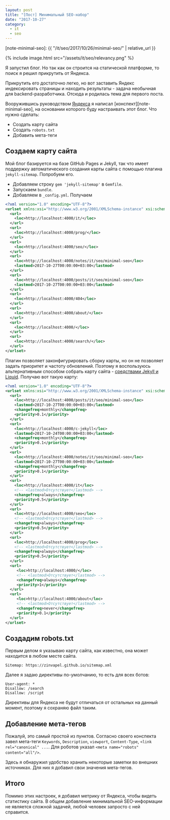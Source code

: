 ```yaml
---
layout: post
title: "[Пост] Минимальный SEO-набор"
date: "2017-10-27"
category:
  - it
  - seo
---
```

[note-minimal-seo]: {{ "/it/seo/2017/10/26/minimal-seo/" | relative_url }}

{% include image.html src="/assets/it/seo/relevancy.png" %}

Я запустил блог. Но так как он строится на статической платформе, то поиск я решил прикрутить от Яндекса.

Прикрутить его достаточно легко, но вот заставить Яндекс индексировать страницы и находить результаты - задача необычная для backend-разработчика. Отсюда и родилась тема для первого поста.

<!--more-->

Вооружившись руководством [Яндекса](https://yandex.ru/support/webmaster/robot-workings/helping-robot.html) я написал [конспект][note-minimal-seo], на основании которого буду настраивать этот блог. Что нужно сделать:
  - Создать карту сайта
  - Создать `robots.txt`
  - Добавить мета-теги

## Создаем карту сайта

Мой блог базируется на базе GitHub Pages и Jekyll, так что имеет поддержку автоматического создания карты сайта с помощью плагина `jekyll-sitemap`.
Попробуем его.
  - Добавляем строку `gem 'jekyll-sitemap'` в `Gemfile`.
  - Запускаем `bundle`.
  - Добавляем в `_config.yml`.
Получаем

```xml
<?xml version="1.0" encoding="UTF-8"?>
<urlset xmlns:xsi="http://www.w3.org/2001/XMLSchema-instance" xsi:schemaLocation="http://www.sitemaps.org/schemas/sitemap/0.9 http://www.sitemaps.org/schemas/sitemap/0.9/sitemap.xsd" xmlns="http://www.sitemaps.org/schemas/sitemap/0.9">
  <url>
    <loc>http://localhost:4000/it/</loc>
  </url>
  <url>
    <loc>http://localhost:4000/prog/</loc>
  </url>
  <url>
    <loc>http://localhost:4000/seo/</loc>
  </url>
  <url>
    <loc>http://localhost:4000/notes/it/seo/minimal-seo</loc>
    <lastmod>2017-10-27T00:00:00+03:00</lastmod>
  </url>
  <url>
    <loc>http://localhost:4000/posts/it/seo/minimal-seo</loc>
    <lastmod>2017-10-27T00:00:00+03:00</lastmod>
  </url>
  <url>
    <loc>http://localhost:4000/404</loc>
  </url>
  <url>
    <loc>http://localhost:4000/about/</loc>
  </url>
  <url>
    <loc>http://localhost:4000/</loc>
  </url>
  <url>
    <loc>http://localhost:4000/search/</loc>
  </url>
</urlset>
```

Плагин позволяет законфигурировать сборку карты, но он не позволяет задать приоритет и частоту обновлений. Поэтому я воспользуюсь альтернативным способом собрать карту сайта - [средствами Jekyll и Liquid](https://github.com/zinvapel/zinvapel.github.io/blob/master/sitemap.xml). Получаю вот такую карту:

```xml
<?xml version="1.0" encoding="UTF-8"?>
<urlset xmlns:xsi="http://www.w3.org/2001/XMLSchema-instance" xsi:schemaLocation="http://www.sitemaps.org/schemas/sitemap/0.9 http://www.sitemaps.org/schemas/sitemap/0.9/sitemap.xsd" xmlns="http://www.sitemaps.org/schemas/sitemap/0.9">
  <url>
    <loc>http://localhost:4000/posts/it/seo/minimal-seo</loc>
    <lastmod>2017-10-27T00:00:00+03:00</lastmod>
    <changefreq>monthly</changefreq>
    <priority>0.1</priority>
  </url>
  <url>
    <loc>http://localhost:4000/c-jekyll</loc>
    <lastmod>2017-10-24T00:00:00+03:00</lastmod>
    <changefreq>monthly</changefreq>
    <priority>0.1</priority>
  </url>
  <url>
    <loc>http://localhost:4000/notes/it/seo/minimal-seo</loc>
    <lastmod>2017-10-27T00:00:00+03:00</lastmod>
    <changefreq>monthly</changefreq>
    <priority>0.1</priority>
  </url>
  <url>
    <loc>http://localhost:4000/it</loc>
    <!-- <lastmod>Отсутствует</lastmod> -->
    <changefreq>always</changefreq>
    <priority>0.5</priority>
  </url>
  <url>
    <loc>http://localhost:4000/seo</loc>
    <!-- <lastmod>Отсутствует</lastmod> -->
    <changefreq>always</changefreq>
    <priority>0.5</priority>
  </url>
  <url>
    <loc>http://localhost:4000/prog</loc>
    <!-- <lastmod>Отсутствует</lastmod> -->
    <changefreq>always</changefreq>
    <priority>0.5</priority>
  </url>
  <url>
     <loc>http://localhost:4000/</loc>
     <!-- <lastmod>Отсутствует</lastmod> -->
     <changefreq>always</changefreq>
     <priority>1</priority>
  </url>
  <url>
     <loc>http://localhost:4000/about</loc>
     <!-- <lastmod>Отсутствует</lastmod> -->
     <changefreq>never</changefreq>
     <priority>0.1</priority>
  </url>
</urlset>
```

## Создадим robots.txt
Первым делом я указываю карту сайта, как известно, она может находится в любом месте сайта.

```text
Sitemap: https://zinvapel.github.io/sitemap.xml
```

Далее я задаю директивы по-умолчанию, то есть для всех ботов:
```text
User-agent: *
Disallow: /search
Disallow: /script
```

Директивы для Яндекса не будут отличаться от остальных на данный момент, поэтому я сохраняю файл таким.

## Добавление мета-тегов
Пожалуй, это самый простой из пунктов. Согласно своего конспекта завел мета-теги `Keywords`, `Description`, `viewport`, `Content-Type`, `<link rel="canonical" ...`. Для роботов указал `<meta name="robots" content="all"/>`.

Здесь я обнаружил удобство хранить некоторые заметки во внешних источниках. Для них я добавил свои значения мета-тегов.

## Итого
Помимо этих настроек, я добавил метрику от Яндекса, чтобы видеть статистику сайта. В общем добавление минимальной SEO-информации не является сложной задачей, любой человек запросто с ней справится.

